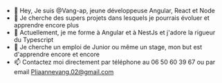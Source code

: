 - 👋 Hey, Je suis @Vang-ap, jeune développeuse Angular, React et Node
- 👀 Je cherche des supers projets dans lesquels je pourrais évoluer et apprendre encore plus
- 🌱 Actuellement, je me forme à Angular et à NestJs et j'adore la rigueur du Typescript
- 💞️ Je cherche un emploi de Junior ou même un stage, mon but est d'apprendre encore et encore
- 📫 Contactez moi directement par téléphone au 06 50 60 39 67 ou par email Pliaannevang.02@gmail.com

<!---
Vang-ap/Vang-ap is a ✨ special ✨ repository because its `README.md` (this file) appears on your GitHub profile.
You can click the Preview link to take a look at your changes.
--->
